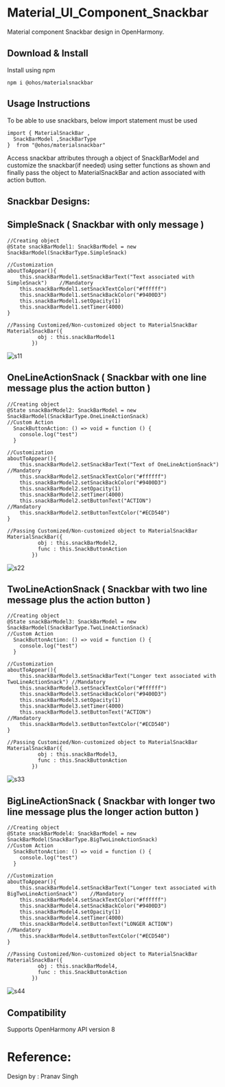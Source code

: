 # Material_UI_Component_Snackbar

Material component Snackbar design in OpenHarmony.

## Download & Install

Install using npm

```npm i @ohos/materialsnackbar```

## Usage Instructions

To be able to use snackbars, below import statement must be used

```ets
import { MaterialSnackBar ,
  SnackBarModel ,SnackBarType
}  from "@ohos/materialsnackbar"
```


Access snackbar attributes through a object of SnackBarModel and customize the snackbar(if needed) using setter functions as
shown and finally pass the object to MaterialSnackBar and action associated with action button.

## Snackbar Designs:

## SimpleSnack ( Snackbar with only message )
```ets
//Creating object
@State snackBarModel1: SnackBarModel = new SnackBarModel(SnackBarType.SimpleSnack)
```
```ets
//Customization
aboutToAppear(){
    this.snackBarModel1.setSnackBarText("Text associated with SimpleSnack")    //Mandatory
    this.snackBarModel1.setSnackTextColor("#ffffff")
    this.snackBarModel1.setSnackBackColor("#9400D3")
    this.snackBarModel1.setOpacity(1)
    this.snackBarModel1.setTimer(4000)
}
```
```ets
//Passing Customized/Non-customized object to MaterialSnackBar
MaterialSnackBar({
          obj : this.snackBarModel1
        })
```
![s11](https://user-images.githubusercontent.com/84433855/175003092-0f59a5fd-c122-48e0-ab95-b7d66e76e2b7.png)

## OneLineActionSnack ( Snackbar with one line message plus the action button )
```ets
//Creating object
@State snackBarModel2: SnackBarModel = new SnackBarModel(SnackBarType.OneLineActionSnack)
//Custom Action 
  SnackButtonAction: () => void = function () {
    console.log("test")
  }
```
```ets
//Customization
aboutToAppear(){
    this.snackBarModel2.setSnackBarText("Text of OneLineActionSnack")       //Mandatory
    this.snackBarModel2.setSnackTextColor("#ffffff")
    this.snackBarModel2.setSnackBackColor("#9400D3")
    this.snackBarModel2.setOpacity(1)
    this.snackBarModel2.setTimer(4000)
    this.snackBarModel2.setButtonText("ACTION")                              //Mandatory
    this.snackBarModel2.setButtonTextColor("#ECD540")
}
```
```ets
//Passing Customized/Non-customized object to MaterialSnackBar
MaterialSnackBar({
          obj : this.snackBarModel2,
          func : this.SnackButtonAction
        })
```
![s22](https://user-images.githubusercontent.com/84433855/175003245-800fa782-776b-42ba-87ca-0fbd24172bcd.png)

##  TwoLineActionSnack ( Snackbar with two line message plus the action button )
```ets
//Creating object
@State snackBarModel3: SnackBarModel = new SnackBarModel(SnackBarType.TwoLineActionSnack)
//Custom Action 
  SnackButtonAction: () => void = function () {
    console.log("test")
  }
```
```ets
//Customization
aboutToAppear(){
    this.snackBarModel3.setSnackBarText("Longer text associated with TwoLineActionSnack") //Mandatory
    this.snackBarModel3.setSnackTextColor("#ffffff")
    this.snackBarModel3.setSnackBackColor("#9400D3")
    this.snackBarModel3.setOpacity(1)
    this.snackBarModel3.setTimer(4000)
    this.snackBarModel3.setButtonText("ACTION")                                           //Mandatory
    this.snackBarModel3.setButtonTextColor("#ECD540")
}
```
```ets
//Passing Customized/Non-customized object to MaterialSnackBar
MaterialSnackBar({
          obj : this.snackBarModel3,
          func : this.SnackButtonAction
        })
```
![s33](https://user-images.githubusercontent.com/84433855/175003296-30483516-2be1-40ce-b2de-2a97de133ef8.png)

##  BigLineActionSnack ( Snackbar with longer two line message plus the longer action button )
```ets
//Creating object
@State snackBarModel4: SnackBarModel = new SnackBarModel(SnackBarType.BigTwoLineActionSnack)
//Custom Action 
  SnackButtonAction: () => void = function () {
    console.log("test")
  }
```
```ets
//Customization
aboutToAppear(){
    this.snackBarModel4.setSnackBarText("Longer text associated with   BigTwoLineActionSnack")    //Mandatory
    this.snackBarModel4.setSnackTextColor("#ffffff")
    this.snackBarModel4.setSnackBackColor("#9400D3")
    this.snackBarModel4.setOpacity(1)
    this.snackBarModel4.setTimer(4000)
    this.snackBarModel4.setButtonText("LONGER ACTION")                                             //Mandatory
    this.snackBarModel4.setButtonTextColor("#ECD540")
}
``` 
```ets
//Passing Customized/Non-customized object to MaterialSnackBar
MaterialSnackBar({
          obj : this.snackBarModel4,
          func : this.SnackButtonAction
        })
```        
![s44](https://user-images.githubusercontent.com/84433855/175003407-68d0b1ee-e6b3-4cb5-afae-813413280b0a.png)

## Compatibility
Supports OpenHarmony API version 8

# Reference:

Design by : Pranav Singh
